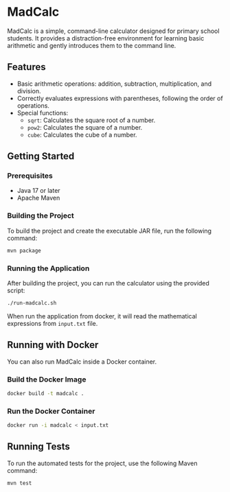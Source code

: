 # MadCalc

MadCalc is a simple, command-line calculator designed for primary school students. It provides a distraction-free environment for learning basic arithmetic and gently introduces them to the command line.

## Features

*   Basic arithmetic operations: addition, subtraction, multiplication, and division.
*   Correctly evaluates expressions with parentheses, following the order of operations.
*   Special functions:
    *   `sqrt`: Calculates the square root of a number.
    *   `pow2`: Calculates the square of a number.
    *   `cube`: Calculates the cube of a number.

## Getting Started

### Prerequisites

*   Java 17 or later
*   Apache Maven

### Building the Project

To build the project and create the executable JAR file, run the following command:

```bash
mvn package
```

### Running the Application

After building the project, you can run the calculator using the provided script:

```bash
./run-madcalc.sh
```

When run the application from docker, it will read the mathematical expressions from `input.txt` file.

## Running with Docker

You can also run MadCalc inside a Docker container.

### Build the Docker Image

```bash
docker build -t madcalc .
```

### Run the Docker Container

```bash
docker run -i madcalc < input.txt
```

## Running Tests

To run the automated tests for the project, use the following Maven command:

```bash
mvn test
```
